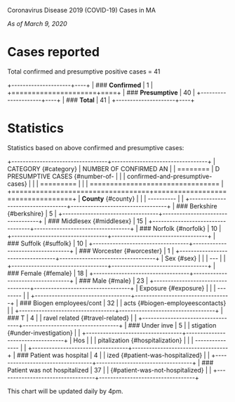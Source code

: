 Coronavirus Disease 2019 (COVID-19) Cases in MA

*As of March 9, 2020*

Cases reported
==============

Total confirmed and presumptive positive cases = 41

+---------------------+----+
| ### **Confirmed**   | 1  |
+=====================+====+
| ### **Presumptive** | 40 |
+---------------------+----+
| ### **Total**       | 41 |
+---------------------+----+

Statistics
==========

Statistics based on above confirmed and presumptive cases:

+----------------------------------+----------------------------------+
| CATEGORY {#category}             | NUMBER OF CONFIRMED AN           |
| ========                         | D PRESUMPTIVE CASES {#number-of- |
|                                  | confirmed-and-presumptive-cases} |
|                                  | =========                        |
|                                  | ================================ |
+==================================+==================================+
| **County** {#county}             |                                  |
| ----------                       |                                  |
+----------------------------------+----------------------------------+
| ### Berkshire {#berkshire}       | 5                                |
+----------------------------------+----------------------------------+
| ### Middlesex {#middlesex}       | 15                               |
+----------------------------------+----------------------------------+
| ### Norfolk {#norfolk}           | 10                               |
+----------------------------------+----------------------------------+
| ### Suffolk {#suffolk}           | 10                               |
+----------------------------------+----------------------------------+
| ### Worcester {#worcester}       | 1                                |
+----------------------------------+----------------------------------+
| Sex {#sex}                       |                                  |
| ---                              |                                  |
+----------------------------------+----------------------------------+
| ### Female {#female}             | 18                               |
+----------------------------------+----------------------------------+
| ### Male {#male}                 | 23                               |
+----------------------------------+----------------------------------+
| Exposure {#exposure}             |                                  |
| --------                         |                                  |
+----------------------------------+----------------------------------+
| ### Biogen employees/cont        | 32                               |
| acts {#biogen-employeescontacts} |                                  |
+----------------------------------+----------------------------------+
| ### T                            | 4                                |
| ravel related  {#travel-related} |                                  |
+----------------------------------+----------------------------------+
| ### Under inve                   | 5                                |
| stigation {#under-investigation} |                                  |
+----------------------------------+----------------------------------+
| Hos                              |                                  |
| pitalization  {#hospitalization} |                                  |
| ---------------                  |                                  |
+----------------------------------+----------------------------------+
| ### Patient was hospital         | 4                                |
| ized {#patient-was-hospitalized} |                                  |
+----------------------------------+----------------------------------+
| ### Patient was not hospitalized | 37                               |
|  {#patient-was-not-hospitalized} |                                  |
+----------------------------------+----------------------------------+

This chart will be updated daily by 4pm.
